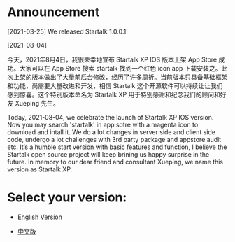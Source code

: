 # Announcement

[2021-03-25] We released Startalk 1.0.0.1!

[2021-08-04] 

今天，2021年8月4日，我很荣幸地宣布 Startalk XP IOS 版本上架 App Store 成功。大家可以在 App Store 搜索 startalk 找到一个红色 icon app 下载安装之。此次上架的版本做出了大量前后台修改，经历了许多周折。当前版本只具备基础框架和功能，尚需要大量改进和开发，相信 Startalk 这个开源软件可以持续让让我们感到惊喜。这个特别版本命名为 Startalk XP 用于特别感谢和纪念我们的顾问和好友 Xueping 先生。


Today, 2021-08-04, we celebrate the launch of Startalk XP IOS version. Now you may search 'startalk' in app sotre with a magenta icon to download and intall it. We do a lot changes in server side and client side code, undergo a lot challenges with 3rd party package and appstore audit etc. It’s a humble start version with basic features and function, I believe the Startalk open source project will keep brining us happy surprise in the future. In memory to our dear friend and consultant Xueping, we name this version as Startalk XP.

# Select your version:

* [English Version](README-en.md)

* [中文版](README-cn.md)

